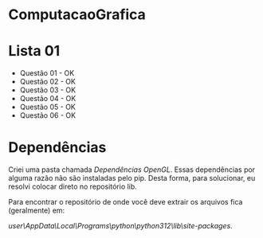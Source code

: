 # ComputacaoGrafica

# Lista 01

* Questão 01 - OK
* Questão 02 - OK
* Questão 03 - OK
* Questão 04 - OK
* Questão 05 - OK
* Questão 06 - OK

# Dependências

Criei uma pasta chamada _Dependências OpenGL_. Essas dependências por alguma razão não são instaladas pelo pip. Desta forma, para solucionar, eu resolvi colocar direto no repositório lib.

Para encontrar o repositório de onde você deve extrair os arquivos fica (geralmente) em:

*user\AppData\Local\Programs\python\python312\lib\site-packages*.